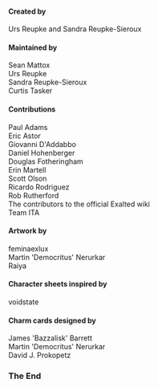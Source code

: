 #### Created by
Urs Reupke and Sandra Reupke-Sieroux

#### Maintained by
Sean Mattox               
Urs Reupke  
Sandra Reupke-Sieroux  
Curtis Tasker  

#### Contributions
Paul Adams  
Eric Astor  
Giovanni D'Addabbo  
Daniel Hohenberger      
Douglas Fotheringham  
Erin Martell  
Scott Olson  
Ricardo Rodriguez  
Rob Rutherford  
The contributors to the official Exalted wiki      
Team ITA    

#### Artwork by
feminaexlux  
Martin 'Democritus' Nerurkar  
Raiya  

#### Character sheets inspired by
voidstate

#### Charm cards designed by
James 'Bazzalisk' Barrett  
Martin 'Democritus' Nerurkar  
David J. Prokopetz  

### The End
